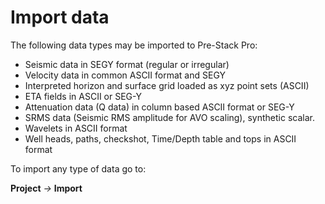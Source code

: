 # Import data

The following data types may be imported to Pre-Stack Pro:

* Seismic data in SEGY format \(regular or irregular\)
* Velocity data in common ASCII format and SEGY
* Interpreted horizon and surface grid loaded as xyz point sets \(ASCII\)
* ETA fields in ASCII or SEG-Y
* Attenuation data \(Q data\) in column based ASCII format or SEG-Y
* SRMS data \(Seismic RMS amplitude for AVO scaling\), synthetic scalar.
* Wavelets in ASCII format
* Well heads, paths, checkshot, Time/Depth table and tops in ASCII format

To import any type of data go to:

**Project** _→_ **Import**

